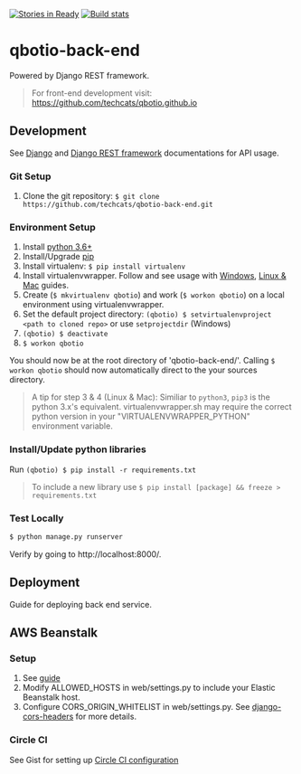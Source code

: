 [![Stories in Ready](https://badge.waffle.io/techcats/qbotio-back-end.png?label=ready&title=Ready)](https://waffle.io/techcats/qbotio-back-end)
[![Build stats](https://circleci.com/gh/techcats/qbotio-back-end.svg?style=shield&circle-token=0063d363c60c818096169987c5bc7f0a5033eb60)](https://circleci.com/gh/techcats/qbotio-back-end)
# qbotio-back-end

Powered by Django REST framework.

> For front-end development visit: https://github.com/techcats/qbotio.github.io

## Development

See [Django](https://docs.djangoproject.com/) and [Django REST framework](http://www.django-rest-framework.org/) documentations for API usage.

### Git Setup

1. Clone the git repository: ```$ git clone https://github.com/techcats/qbotio-back-end.git```


### Environment Setup

1. Install [python 3.6+](https://www.python.org/)
2. Install/Upgrade [pip](https://pip.pypa.io/en/stable/installing/)
3. Install virtualenv: ```$ pip install virtualenv```
4. Install virtualenvwrapper. Follow and see usage with [Windows](https://pypi.python.org/pypi/virtualenvwrapper-win), [Linux & Mac](https://virtualenvwrapper.readthedocs.io/en/stable/) guides.
6. Create (```$ mkvirtualenv qbotio```) and work (```$ workon qbotio```) on a local environment using virtualenvwrapper.
7. Set the default project directory: ```(qbotio) $ setvirtualenvproject <path to cloned repo>``` or use ```setprojectdir``` (Windows)
8. ```(qbotio) $ deactivate```
9. ```$ workon qbotio```

You should now be at the root directory of 'qbotio-back-end/'. Calling ```$ workon qbotio``` should now automatically direct to the your sources directory.

> A tip for step 3 & 4 (Linux & Mac): Similiar to ```python3```, ```pip3``` is the python 3.x's equivalent. virtualenvwrapper.sh may require the correct python version in your "VIRTUALENVWRAPPER_PYTHON" environment variable.

### Install/Update python libraries

Run ```(qbotio) $ pip install -r requirements.txt```

> To include a new library use ```$ pip install [package] && freeze > requirements.txt```

### Test Locally

```bash
$ python manage.py runserver
```

Verify by going to http://localhost:8000/.

## Deployment

Guide for deploying back end service.

## AWS Beanstalk

### Setup
1. See [guide](https://realpython.com/blog/python/deploying-a-django-app-and-postgresql-to-aws-elastic-beanstalk/)
2. Modify ALLOWED_HOSTS in web/settings.py to include your Elastic Beanstalk host.
3. Configure CORS_ORIGIN_WHITELIST in web/settings.py. See [django-cors-headers](https://github.com/ottoyiu/django-cors-headers) for more details.

### Circle CI
See Gist for setting up [Circle CI configuration](https://gist.github.com/RobertoSchneiders/9e0e73e836a80d53a21e)